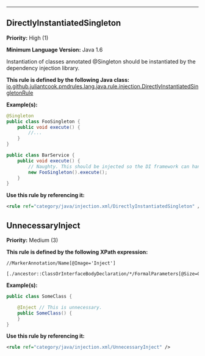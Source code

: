 ---
## DirectlyInstantiatedSingleton

**Priority:** High (1)

**Minimum Language Version:** Java 1.6

Instantiation of classes annotated @Singleton should be instantiated by the dependency injection library.

**This rule is defined by the following Java class:** [io.github.juliantcook.pmdrules.lang.java.rule.injection.DirectlyInstantiatedSingletonRule](https://github.com/juliantcook/pmd-rules/blob/master/src/main/java/io/github/juliantcook/pmdrules/lang/java/rule/injection/DirectlyInstantiatedSingletonRule.java)

**Example(s):**

``` java
@Singleton
public class FooSingleton {
    public void execute() {
        //...
    }
}

public class BarService {
    public void execute() {
        // Naughty. This should be injected so the DI framework can handle ensuring only one instance is created
        new FooSingleton().execute();
    }
}
```

**Use this rule by referencing it:**
``` xml
<rule ref="category/java/injection.xml/DirectlyInstantiatedSingleton" />
```

## UnnecessaryInject

**Priority:** Medium (3)



**This rule is defined by the following XPath expression:**
``` xpath
//MarkerAnnotation/Name[@Image='Inject']
    [./ancestor::ClassOrInterfaceBodyDeclaration/*/FormalParameters[@Size=0]]
```

**Example(s):**

``` java
public class SomeClass {

    @Inject // This is unnecessary.
    public SomeClass() {
    }
}
```

**Use this rule by referencing it:**
``` xml
<rule ref="category/java/injection.xml/UnnecessaryInject" />
```

